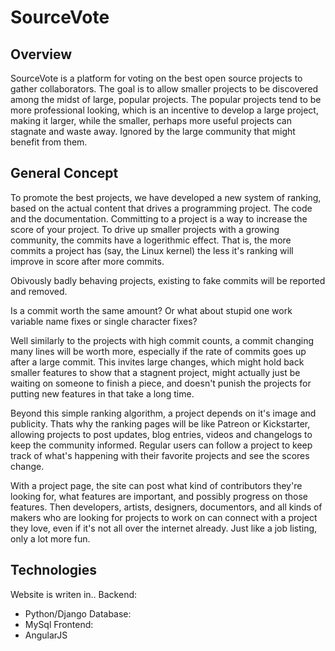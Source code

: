 # SourceVote

## Overview

SourceVote is a platform for voting on the best open source projects to gather collaborators. The goal is to allow smaller projects
to be discovered among the midst of large, popular projects. The popular projects tend to be more professional looking, which is an
incentive to develop a large project, making it larger, while the smaller, perhaps more useful projects can stagnate and waste away.
Ignored by the large community that might benefit from them.

## General Concept

To promote the best projects, we have developed a new system of ranking, based on the actual content that drives a programming project. 
The code and the documentation. Committing to a project is a way to increase the score of your project. To drive up smaller projects with
a growing community, the commits have a logerithmic effect. That is, the more commits a project has (say, the Linux kernel) the less it's
ranking will improve in score after more commits.

Obivously badly behaving projects, existing to fake commits will be reported and removed. 

Is a commit worth the same amount? Or what about stupid one work variable name fixes or single character fixes?

Well similarly to the projects with high commit counts, a commit changing many lines will be worth more, especially if
the rate of commits goes up after a large commit. This invites large changes, which might hold back smaller features to
show that a stagnent project, might actually just be waiting on someone to finish a piece, and doesn't punish the projects
for putting new features in that take a long time.

Beyond this simple ranking algorithm, a project depends on it's image and publicity. Thats why the ranking pages will be like Patreon
or Kickstarter, allowing projects to post updates, blog entries, videos and changelogs to keep the community informed. Regular users
can follow a project to keep track of what's happening with their favorite projects and see the scores change.

With a project page, the site can post what kind of contributors they're looking for, what features are important, and possibly progress on
those features. Then developers, artists, designers, documentors, and all kinds of makers who are looking for projects to work on can
connect with a project they love, even if it's not all over the internet already. Just like a job listing, only a lot more fun.

## Technologies
Website is writen in..
Backend:
- Python/Django
Database: 
- MySql
Frontend:
- AngularJS